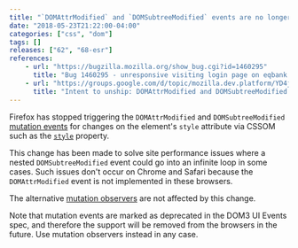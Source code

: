 ```yaml
---
title: "`DOMAttrModified` and `DOMSubtreeModified` events are no longer fired when `style` attribute is changed via CSSOM"
date: "2018-05-23T21:22:00-04:00"
categories: ["css", "dom"]
tags: []
releases: ["62", "68-esr"]
references:
    - url: "https://bugzilla.mozilla.org/show_bug.cgi?id=1460295"
      title: "Bug 1460295 - unresponsive visiting login page on eqbank.ca"
    - url: "https://groups.google.com/d/topic/mozilla.dev.platform/YD4jeL00HHU/discussion"
      title: "Intent to unship: DOMAttrModified and DOMSubtreeModified event for changes via CSSOM"
---
```

Firefox has stopped triggering the `DOMAttrModified` and `DOMSubtreeModified` [mutation events](https://developer.mozilla.org/docs/Web/Guide/Events/Mutation_events) for changes on the element's `style` attribute via CSSOM such as the [`style`](https://developer.mozilla.org/docs/Web/API/HTMLElement/style) property.

This change has been made to solve site performance issues where a nested `DOMSubtreeModified` event could go into an infinite loop in some cases. Such issues don't occur on Chrome and Safari because the `DOMAttrModified` event is not implemented in these browsers.

The alternative [mutation observers](https://developer.mozilla.org/docs/Web/API/MutationObserver) are not affected by this change.

Note that mutation events are marked as deprecated in the DOM3 UI Events spec, and therefore the support will be removed from the browsers in the future. Use mutation observers instead in any case.
